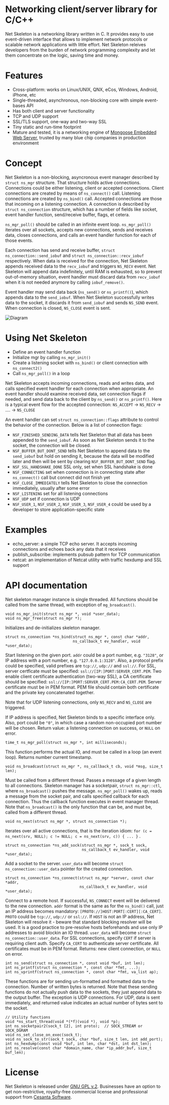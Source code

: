 Networking client/server library for C/C++
===================================

Net Skeleton is a networking library written in C.
It provides easy to use event-driven interface that allows to implement
network protocols or scalable network applications  with little effort.
Net Skeleton releives developers from the burden of network programming
complexity and let them concentrate on the logic, saving time and money.

# Features

- Cross-platform: works on Linux/UNIX, QNX, eCos, Windows, Android, iPhone, etc
- Single-threaded, asynchronous, non-blocking core with simple event-bases API
- Has both client and server functionality
- TCP and UDP support
- SSL/TLS support, one-way and two-way SSL
- Tiny static and run-time footprint
- Mature and tested, it is a networking engine of
  [Mongoose Embedded Web Server](https://github.com/cesanta/mongoose),
  trusted by many blue chip companies in production environment

# Concept

Net Skeleton is a non-blocking, asyncronous event manager described by
`struct ns_mgr` structure. That structure holds active connections.
Connections could be either listening, client or accepted connections.
Client connections are created by means of
`ns_connect()` call. Listening connections are created by `ns_bind()` call.
Accepted connections are those that incoming on a listening connection.
A connection is described by `struct ns_connection` structure, which has
a number of fields like socket, event handler function, send/receive buffer,
flags, et cetera.

`ns_mgr_poll()` should be called in an infinite event loop.
`ns_mgr_poll()` iterates over all sockets, accepts new connections,
sends and receives data, closes connections, and calls an event handler
function for each of those events.

Each connection has send and receive buffer, `struct ns_connection::send_iobuf`
and `struct ns_connection::recv_iobuf` respectively. When data is received
for the connection, Net Skeleton appends received data to the `recv_iobuf` and
triggers `NS_RECV` event. Net Skeleton will append data indefinitely, until
RAM is exhausted, so to prevent out-of-memory situation, event handler must
discard data from `recv_iobuf` when it is not needed anymore by calling
`iobuf_remove()`.

Event handler may send data back (`ns_send()` or
`ns_printf()`), which appends data to the `send_iobuf`. When Net Skeleton
successfully writes data to the socket, it discards it from `send_iobuf` and
sends `NS_SEND` event. When connection is closed, `NS_CLOSE` event is sent.

![Diagram](http://cesanta.com/images/net_skeleton/iobuf.png)

# Using Net Skeleton

- Define an event handler function
- Initialize mgr by calling `ns_mgr_init()`
- Create a listening socket with `ns_bind()` or client connection with
  `ns_connect2()`
- Call `ns_mgr_poll()` in a loop

Net Skeleton accepts incoming connections, reads and writes data, and
calls specified event handler for each connection when appropriate. An
event handler should examine received data, set connection flags if needed,
and send data back to the client by `ns_send()` or `ns_printf()`. Here is a
typical event flow for the accepted connection:
`NS_ACCEPT` -> `NS_RECV` -> .... -> `NS_CLOSE`

An event handler can set `struct ns_connection::flags` attribute to control
the behavior of the connection.  Below is a list of connection flags:

   * `NSF_FINISHED_SENDING_DATA` tells Net Skeleton that all data has been
      appended to the `send_iobuf`. As soon as Net Skeleton sends it to the
      socket, the connection will be closed.
   * `NSF_BUFFER_BUT_DONT_SEND` tells Net Skeleton to append data to the
      `send_iobuf` but hold on sending it, because the data will be modified
      later and then will be sent by clearing `NSF_BUFFER_BUT_DONT_SEND` flag.
   * `NSF_SSL_HANDSHAKE_DONE` SSL only, set when SSL handshake is done
   * `NSF_CONNECTING` set when connection is in connecting state after
      `ns_connect()` call but connect did not finish yet
   * `NSF_CLOSE_IMMEDIATELY` tells Net Skeleton to close the connection
      immediately, usually after some error
   * `NSF_LISTENING` set for all listening connections
   * `NSF_UDP` set if connection is UDP
   * `NSF_USER_1`, `NSF_USER_2`, `NSF_USER_3`, `NSF_USER_4` could be
      used by a developer to store application-specific state

# Examples

- echo_server: a simple TCP echo server. It accepts incoming connections
  and echoes back any data that it receives
- publish_subscribe: implements pubsub pattern for TCP communication
- netcat: an implementation of Netcat utility with traffic hexdump and
  SSL support


# API documentation

Net skeleton manager instance is single threaded. All functions should be
called from the same thread, with exception of `mg_broadcast()`.

    void ns_mgr_init(struct ns_mgr *, void *user_data);
    void ns_mgr_free(struct ns_mgr *);

Initializes and de-initializes skeleton manager.

    struct ns_connection *ns_bind(struct ns_mgr *, const char *addr,
                                  ns_callback_t ev_handler, void *user_data);

Start listening on the given port. `addr` could be a port number,
e.g. `"3128"`, or IP address with a port number, e.g. `"127.0.0.1:3128"`.
Also, a protocol prefix could be specified, valid prefixes are `tcp://`,
`udp://` and `ssl://`. For SSL, server certficate must be specified:
`ssl://[IP:]PORT:SERVER_CERT.PEM`. Two enable client certificate authentication
(two-way SSL), a CA certificate should be specified:
`ssl://[IP:]PORT:SERVER_CERT.PEM:CA_CERT.PEM`. Server certificate must be
in PEM format. PEM file should contain both certificate and the private key
concatenated together.

Note that for UDP listening connections, only `NS_RECV` and `NS_CLOSE`
are triggered.

If IP address is specified, Net Skeleton binds to a specific interface only.
Also, port could be `"0"`, in which case a random non-occupied port number
will be chosen. Return value: a listening connection on success, or
`NULL` on error.

    time_t ns_mgr_poll(struct ns_mgr *, int milliseconds);

This function performs the actual IO, and must be called in a loop
(an event loop). Returns number current timestamp.

    void ns_broadcast(struct ns_mgr *, ns_callback_t cb, void *msg, size_t len);

Must be called from a different thread. Passes a message of a given length to
all connections. Skeleton manager has a socketpair, `struct ns_mgr::ctl`,
where `ns_broadcast()` pushes the message.
`ns_mgr_poll()` wakes up, reads a message from the socket pair, and calls
specified callback for each connection. Thus the callback function executes
in event manager thread. Note that `ns_broadcast()` is the only function
that can be, and must be, called from a different thread.

    void ns_next(struct ns_mgr *, struct ns_connection *);

Iterates over all active connections, that is the iteration idiom:
`for (c = ns_next(srv, NULL); c != NULL; c = ns_next(srv, c)) { ... }` .

    struct ns_connection *ns_add_sock(struct ns_mgr *, sock_t sock,
                                      ns_callback_t ev_handler, void *user_data);

Add a socket to the server. `user_data` will become
`struct ns_connection::user_data` pointer for the created connection.

    struct ns_connection *ns_connect(struct ns_mgr *server, const char *addr,
                                     ns_callback_t ev_handler, void *user_data);


Connect to a remote host. If successful, `NS_CONNECT` event will be delivered
to the new connection. `addr` format is the same as for the `ns_bind()` call,
just an IP address becomes mandatory: `[PROTO://]HOST:PORT[:CERT][:CA_CERT]`.
`PROTO` could be `tcp://`, `udp://` or `ssl://`. If `HOST` is not an IP
address, Net Skeleton will resolve it - beware that standard blocking resolver
will be used. It is a good practice to pre-resolve hosts beforehands and
use only IP addresses to avoid blockin an IO thread.
`user_data` will become `struct ns_connection::user_data`.
For SSL connections, specify `CERT` if server is requiring client auth.
Specify `CA_CERT` to authenticate server certificate. All certificates
must be in PEM format.
Returns: new client connection, or `NULL` on error.

    int ns_send(struct ns_connection *, const void *buf, int len);
    int ns_printf(struct ns_connection *, const char *fmt, ...);
    int ns_vprintf(struct ns_connection *, const char *fmt, va_list ap);

These functions are for sending un-formatted and formatted data to the
connection. Number of written bytes is returned. Note that these sending
functions do not actually push data to the sockets, they just append data
to the output buffer. The exception is UDP connections. For UDP, data is
sent immediately, and returned value indicates an actual number of bytes
sent to the socket.

    // Utility functions
    void *ns_start_thread(void *(*f)(void *), void *p);
    int ns_socketpair2(sock_t [2], int proto);  // SOCK_STREAM or SOCK_DGRAM
    void ns_set_close_on_exec(sock_t);
    void ns_sock_to_str(sock_t sock, char *buf, size_t len, int add_port);
    int ns_hexdump(const void *buf, int len, char *dst, int dst_len);
    int ns_resolve(const char *domain_name, char *ip_addr_buf, size_t buf_len);

# License

Net Skeleton is released under
[GNU GPL v.2](http://www.gnu.org/licenses/old-licenses/gpl-2.0.html).
Businesses have an option to get non-restrictive, royalty-free commercial
license and professional support from
[Cesanta Software](http://cesanta.com).
